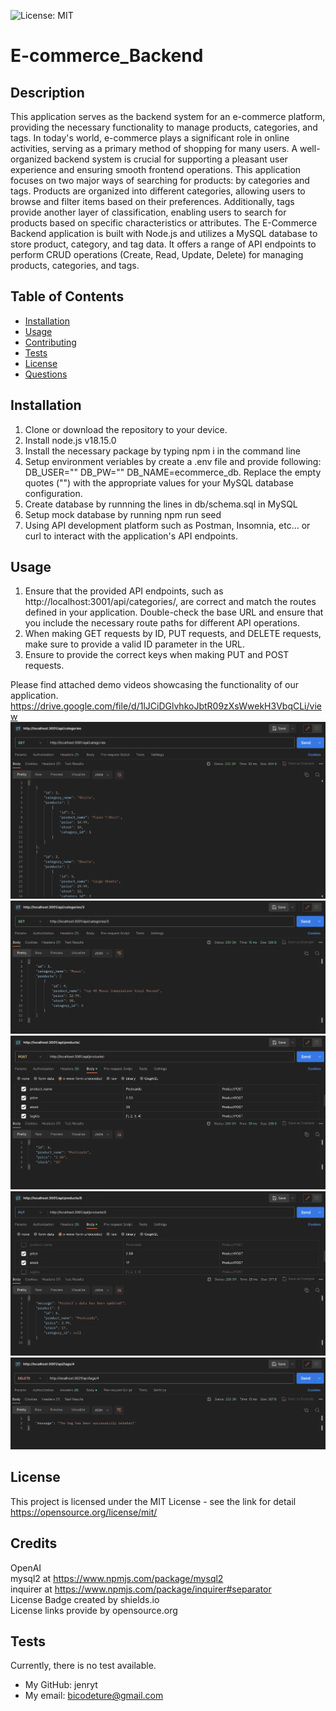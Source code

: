 ![License: MIT](https://img.shields.io/badge/license-MIT-purple)

# E-commerce_Backend

## Description

This application serves as the backend system for an e-commerce platform, providing the necessary functionality to manage products, categories, and tags.
In today's world, e-commerce plays a significant role in online activities, serving as a primary method of shopping for many users. A well-organized backend system is crucial for supporting a pleasant user experience and ensuring smooth frontend operations.
This application focuses on two major ways of searching for products: by categories and tags. Products are organized into different categories, allowing users to browse and filter items based on their preferences. Additionally, tags provide another layer of classification, enabling users to search for products based on specific characteristics or attributes.
The E-Commerce Backend application is built with Node.js and utilizes a MySQL database to store product, category, and tag data. It offers a range of API endpoints to perform CRUD operations (Create, Read, Update, Delete) for managing products, categories, and tags.

## Table of Contents

- [Installation](#installation)
- [Usage](#usage)
- [Contributing](#contributing)
- [Tests](#tests)
- [License](#license)
- [Questions](#questions)

## Installation

1. Clone or download the repository to your device.
2. Install node.js v18.15.0
3. Install the necessary package by typing npm i in the command line
4. Setup environment veriables by create a .env file and provide following: DB_USER="" DB_PW="" DB_NAME=ecommerce_db. Replace the empty quotes ("") with the appropriate values for your MySQL database configuration.
5. Create database by runnning the lines in db/schema.sql in MySQL
6. Setup mock database by running npm run seed
7. Using API development platform such as Postman, Insomnia, etc... or curl to interact with the application's API endpoints.

## Usage

1. Ensure that the provided API endpoints, such as http://localhost:3001/api/categories/, are correct and match the routes defined in your application. Double-check the base URL and ensure that you include the necessary route paths for different API operations.
2. When making GET requests by ID, PUT requests, and DELETE requests, make sure to provide a valid ID parameter in the URL.
3. Ensure to provide the correct keys when making PUT and POST requests.

Please find attached demo videos showcasing the functionality of our application.<br>
https://drive.google.com/file/d/1lJCiDGlvhkoJbtR09zXsWwekH3VbqCLi/view <br>
![application demo image Categories GET all](./assets/images/categoriesGET_all.png)
![application demo image Categories GET by id](./assets/images/categoriesGET_byID.png)
![application demo image Products POST](./assets/images/productsPOST.png)
![application demo image Products PUT](./assets/images/productsPUT.png)
![application demo image Tags DELETE](./assets/images/tagsDELETE.png)

## License

This project is licensed under the MIT License - see the link for detail
https://opensource.org/license/mit/

## Credits

OpenAI<br>
mysql2 at https://www.npmjs.com/package/mysql2<br>
inquirer at https://www.npmjs.com/package/inquirer#separator<br>
License Badge created by shields.io<br>
License links provide by opensource.org<br>

## Tests

Currently, there is no test available.

- My GitHub: jenryt
- My email: bicodeture@gmail.com
